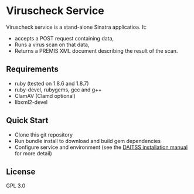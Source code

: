 Viruscheck Service
==========================

Viruscheck service is a stand-alone Sinatra applicatioa. It:

* accepts a POST request containing data, 
* Runs a virus scan on that data,
* Returns a PREMIS XML document describing the result of the scan.
 
Requirements
------------
* ruby (tested on 1.8.6 and 1.8.7)
* ruby-devel, rubygems, gcc and g++
* ClamAV (Clamd optional)
* libxml2-devel

Quick Start
----------
* Clone this git repository
* Run bundle install to download and build gem dependencies
* Configure service and environment (see the [DAITSS installation manual](www.fcla.edu/daitss-test/installmanual.pdf) for more detail) 

License
-------
GPL 3.0

